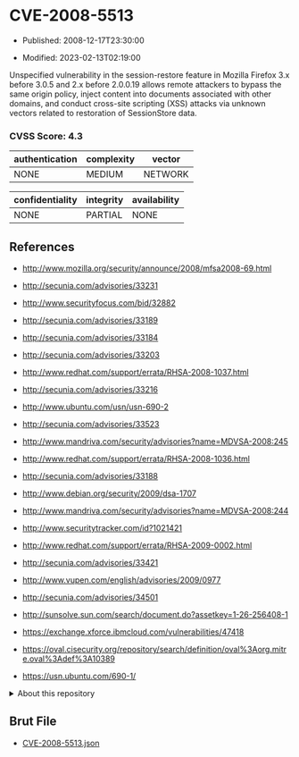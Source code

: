 # CVE-2008-5513

- Published: 2008-12-17T23:30:00

- Modified: 2023-02-13T02:19:00

Unspecified vulnerability in the session-restore feature in Mozilla Firefox 3.x before 3.0.5 and 2.x before 2.0.0.19 allows remote attackers to bypass the same origin policy, inject content into documents associated with other domains, and conduct cross-site scripting (XSS) attacks via unknown vectors related to restoration of SessionStore data.

### CVSS Score: **4.3**

| authentication | complexity | vector |
| --- | --- | --- |
| NONE | MEDIUM | NETWORK |

| confidentiality | integrity | availability |
| --- | --- | --- |
| NONE | PARTIAL | NONE |

## References

* http://www.mozilla.org/security/announce/2008/mfsa2008-69.html

* http://secunia.com/advisories/33231

* http://www.securityfocus.com/bid/32882

* http://secunia.com/advisories/33189

* http://secunia.com/advisories/33184

* http://secunia.com/advisories/33203

* http://www.redhat.com/support/errata/RHSA-2008-1037.html

* http://secunia.com/advisories/33216

* http://www.ubuntu.com/usn/usn-690-2

* http://secunia.com/advisories/33523

* http://www.mandriva.com/security/advisories?name=MDVSA-2008:245

* http://www.redhat.com/support/errata/RHSA-2008-1036.html

* http://secunia.com/advisories/33188

* http://www.debian.org/security/2009/dsa-1707

* http://www.mandriva.com/security/advisories?name=MDVSA-2008:244

* http://www.securitytracker.com/id?1021421

* http://www.redhat.com/support/errata/RHSA-2009-0002.html

* http://secunia.com/advisories/33421

* http://www.vupen.com/english/advisories/2009/0977

* http://secunia.com/advisories/34501

* http://sunsolve.sun.com/search/document.do?assetkey=1-26-256408-1

* https://exchange.xforce.ibmcloud.com/vulnerabilities/47418

* https://oval.cisecurity.org/repository/search/definition/oval%3Aorg.mitre.oval%3Adef%3A10389

* https://usn.ubuntu.com/690-1/

<details>
<summary>About this repository</summary> 

  This repository is part of the project [Live Hack CVE](https://github.com/Live-Hack-CVE). Main website can be found [www.live-hack.org](https://www.live-hack.org) 
  
  Made by [Sn0wAlice](https://github.com/Sn0wAlice) for the people that care about security and need to have a feed of the latest CVEs. Hope you enjoy it, don't forget to star the repo and follow me on [Twitter](https://twitter.com/Sn0wAlice) and [Github](https://github.com/Sn0wAlice). And that is my [personnal website](https://www.alice-snow.me/)

  - [Home Page](https://github.com/Live-Hack-CVE)
  - [Framework](https://github.com/Live-Hack-CVE/cve-framework)
  - [CVE database](https://github.com/Live-Hack-CVE/full_database)
  - [Changelog](https://github.com/Live-Hack-CVE/Changelog)
</details>

## Brut File

* [CVE-2008-5513.json](https://raw.githubusercontent.com/Live-Hack-CVE/full_database/main/cves/2008/CVE-2008-5513.json)


